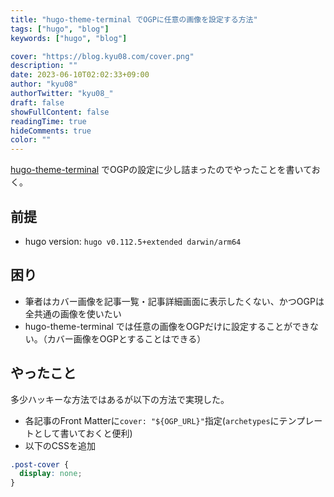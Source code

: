 ```yaml
---
title: "hugo-theme-terminal でOGPに任意の画像を設定する方法"
tags: ["hugo", "blog"]
keywords: ["hugo", "blog"]

cover: "https://blog.kyu08.com/cover.png"
description: ""
date: 2023-06-10T02:02:33+09:00
author: "kyu08"
authorTwitter: "kyu08_"
draft: false
showFullContent: false
readingTime: true
hideComments: true
color: ""
---
```


[hugo-theme-terminal](https://github.com/panr/hugo-theme-terminal) でOGPの設定に少し詰まったのでやったことを書いておく。

## 前提
- hugo version: `hugo v0.112.5+extended darwin/arm64`

## 困り
- 筆者はカバー画像を記事一覧・記事詳細画面に表示したくない、かつOGPは全共通の画像を使いたい
- hugo-theme-terminal では任意の画像をOGPだけに設定することができない。（カバー画像をOGPとすることはできる）

## やったこと
多少ハッキーな方法ではあるが以下の方法で実現した。

- 各記事のFront Matterに`cover: "${OGP_URL}"`指定(`archetypes`にテンプレートとして書いておくと便利)
- 以下のCSSを追加
```css
.post-cover {
  display: none;
}
```
